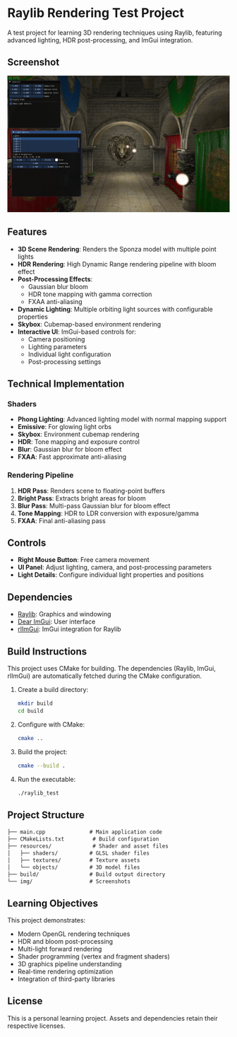 # Raylib Rendering Test Project

A test project for learning 3D rendering techniques using Raylib, featuring advanced lighting, HDR post-processing, and ImGui integration.

## Screenshot

![Application Screenshot](img/screenshot1.PNG)

## Features

- **3D Scene Rendering**: Renders the Sponza model with multiple point lights
- **HDR Rendering**: High Dynamic Range rendering pipeline with bloom effect
- **Post-Processing Effects**:
  - Gaussian blur bloom
  - HDR tone mapping with gamma correction
  - FXAA anti-aliasing
- **Dynamic Lighting**: Multiple orbiting light sources with configurable properties
- **Skybox**: Cubemap-based environment rendering
- **Interactive UI**: ImGui-based controls for:
  - Camera positioning
  - Lighting parameters
  - Individual light configuration
  - Post-processing settings

## Technical Implementation

### Shaders
- **Phong Lighting**: Advanced lighting model with normal mapping support
- **Emissive**: For glowing light orbs
- **Skybox**: Environment cubemap rendering
- **HDR**: Tone mapping and exposure control
- **Blur**: Gaussian blur for bloom effect
- **FXAA**: Fast approximate anti-aliasing

### Rendering Pipeline
1. **HDR Pass**: Renders scene to floating-point buffers
2. **Bright Pass**: Extracts bright areas for bloom
3. **Blur Pass**: Multi-pass Gaussian blur for bloom effect
4. **Tone Mapping**: HDR to LDR conversion with exposure/gamma
5. **FXAA**: Final anti-aliasing pass

## Controls

- **Right Mouse Button**: Free camera movement
- **UI Panel**: Adjust lighting, camera, and post-processing parameters
- **Light Details**: Configure individual light properties and positions

## Dependencies

- [Raylib](https://www.raylib.com/): Graphics and windowing
- [Dear ImGui](https://github.com/ocornut/imgui): User interface
- [rlImGui](https://github.com/raylib-extras/rlImGui): ImGui integration for Raylib

## Build Instructions

This project uses CMake for building. The dependencies (Raylib, ImGui, rlImGui) are automatically fetched during the CMake configuration.

1. Create a build directory:
   ```bash
   mkdir build
   cd build
   ```

2. Configure with CMake:
   ```bash
   cmake ..
   ```

3. Build the project:
   ```bash
   cmake --build .
   ```

4. Run the executable:
   ```bash
   ./raylib_test
   ```

## Project Structure

```
├── main.cpp              # Main application code
├── CMakeLists.txt         # Build configuration
├── resources/             # Shader and asset files
│   ├── shaders/          # GLSL shader files
│   ├── textures/         # Texture assets
│   └── objects/          # 3D model files
├── build/                # Build output directory
└── img/                  # Screenshots
```

## Learning Objectives

This project demonstrates:

- Modern OpenGL rendering techniques
- HDR and bloom post-processing
- Multi-light forward rendering
- Shader programming (vertex and fragment shaders)
- 3D graphics pipeline understanding
- Real-time rendering optimization
- Integration of third-party libraries

## License

This is a personal learning project. Assets and dependencies retain their respective licenses.
